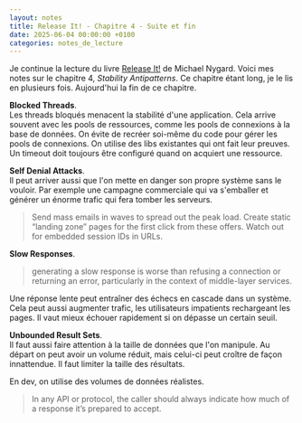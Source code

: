 ```yaml
---
layout: notes
title: Release It! - Chapitre 4 - Suite et fin
date: 2025-06-04 00:00:00 +0100
categories: notes_de_lecture
---
```

Je continue la lecture du livre [Release It!](https://pragprog.com/titles/mnee2/release-it-second-edition/) de Michael Nygard. 
Voici mes notes sur le chapitre 4, _Stability Antipatterns_. 
Ce chapitre étant long, je le lis en plusieurs fois. 
Aujourd'hui la fin de ce chapitre. 

**Blocked Threads**.  
Les threads bloqués menacent la stabilité d'une application. 
Cela arrive souvent avec les pools de ressources, comme les pools de connexions à la base de données. 
On évite de recréer soi-même du code pour gérer les pools de connexions. 
On utilise des libs existantes qui ont fait leur preuves.  
Un timeout doit toujours être configuré quand on acquiert une ressource. 

**Self Denial Attacks**.  
Il peut arriver aussi que l'on mette en danger son propre système sans le vouloir. 
Par exemple une campagne commerciale qui va s'emballer et générer un énorme trafic qui fera tomber les serveurs. 

> Send mass emails in waves to spread out the peak load. 
> Create static “landing zone” pages for the first click from these offers. 
> Watch out for embedded session IDs in URLs. 

**Slow Responses**.  
> generating a slow response is worse than refusing a connection or returning an error, particularly in the context of middle-layer services. 

Une réponse lente peut entraîner des échecs en cascade dans un système. 
Cela peut aussi augmenter trafic, les utilisateurs impatients rechargeant les pages. 
Il vaut mieux échouer rapidement si on dépasse un certain seuil. 

**Unbounded Result Sets**.  
Il faut aussi faire attention à la taille de données que l'on manipule. 
Au départ on peut avoir un volume réduit, mais celui-ci peut croître de façon innattendue. 
Il faut limiter la taille des résultats. 

En dev, on utilise des volumes de données réalistes. 

> In any API or protocol, the caller should always indicate how much of a response it’s prepared to accept.
